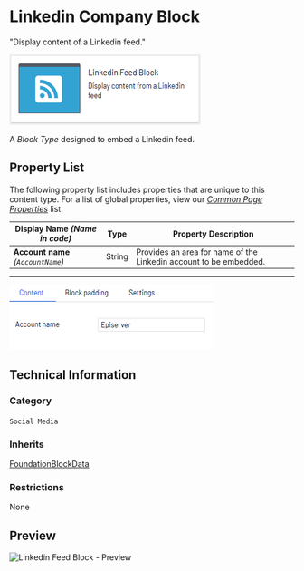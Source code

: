 # Linkedin Company Block
"Display content of a Linkedin feed."

![Linkedin Feed Block](Screenshots/Linkedin%20Feed%20Block%20-%20icon.png)

A *Block Type* designed to embed a Linkedin feed.

## Property List
The following property list includes properties that are unique to this content type. For a list of global properties, view our [*Common Page Properties*](../../Common%20Page%20Properties.md) list.

Display Name *(Name in code)* | Type | Property Description
--------------|------|---------------
**Account name** *(`AccountName`)* | String | Provides an area for name of the Linkedin account to be embedded.


** **
![Linkedin Feed Block - Content tab](Screenshots/Linkedin%20Feed%20Block%20-%20Content%20tab.png)

## Technical Information

### Category
`Social Media`

### Inherits
[FoundationBlockData](#)

### Restrictions
None

## Preview
![Linkedin Feed Block - Preview](Screenshots/Linkedin%20Feed%20Block%20-%20Preview.png)


